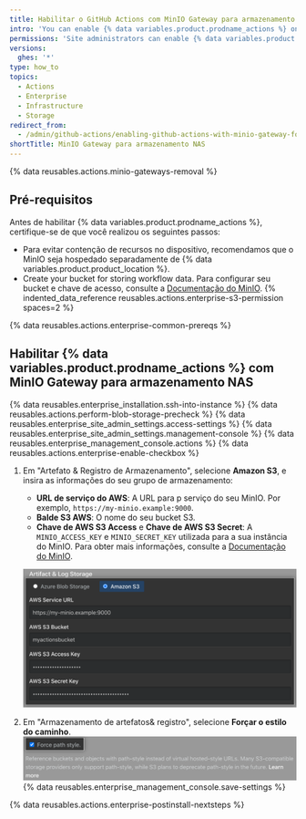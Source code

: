 ```yaml
---
title: Habilitar o GitHub Actions com MinIO Gateway para armazenamento NAS
intro: 'You can enable {% data variables.product.prodname_actions %} on {% data variables.product.prodname_ghe_server %} and use MinIO Gateway for NAS storage to store data generated by workflow runs.'
permissions: 'Site administrators can enable {% data variables.product.prodname_actions %} and configure enterprise settings.'
versions:
  ghes: '*'
type: how_to
topics:
  - Actions
  - Enterprise
  - Infrastructure
  - Storage
redirect_from:
  - /admin/github-actions/enabling-github-actions-with-minio-gateway-for-nas-storage
shortTitle: MinIO Gateway para armazenamento NAS
---
```


{% data reusables.actions.minio-gateways-removal %}

## Pré-requisitos

Antes de habilitar {% data variables.product.prodname_actions %}, certifique-se de que você realizou os seguintes passos:

* Para evitar contenção de recursos no dispositivo, recomendamos que o MinIO seja hospedado separadamente de {% data variables.product.product_location %}.
* Create your bucket for storing workflow data. Para configurar seu bucket e chave de acesso, consulte a [Documentação do MinIO](https://docs.min.io/docs/minio-gateway-for-nas.html). {% indented_data_reference reusables.actions.enterprise-s3-permission spaces=2 %}

{% data reusables.actions.enterprise-common-prereqs %}

## Habilitar {% data variables.product.prodname_actions %} com MinIO Gateway para armazenamento NAS

{% data reusables.enterprise_installation.ssh-into-instance %}
{% data reusables.actions.perform-blob-storage-precheck %}
{% data reusables.enterprise_site_admin_settings.access-settings %}
{% data reusables.enterprise_site_admin_settings.management-console %}
{% data reusables.enterprise_management_console.actions %}
{% data reusables.actions.enterprise-enable-checkbox %}
1. Em "Artefato & Registro de Armazenamento", selecione **Amazon S3**, e insira as informações do seu grupo de armazenamento:

   * **URL de serviço do AWS**: A URL para p serviço do seu MinIO. Por exemplo, `https://my-minio.example:9000`.
   * **Balde S3 AWS**: O nome do seu bucket S3.
   * **Chave de AWS S3 Access** e **Chave de AWS S3 Secret**: A `MINIO_ACCESS_KEY` e `MINIO_SECRET_KEY` utilizada para a sua instância do MinIO. Para obter mais informações, consulte a [Documentação do MinIO](https://docs.min.io/docs/minio-gateway-for-nas.html).

   ![Botão de opção para selecionar o Amazon S3 Storage e os campos para a configuração do MinIO](/assets/images/enterprise/management-console/actions-minio-s3-storage.png)
1. Em "Armazenamento de artefatos& registro", selecione **Forçar o estilo do caminho**. ![Caixa de seleção para forçar estilo de caminho](/assets/images/enterprise/management-console/actions-minio-force-path-style.png)
{% data reusables.enterprise_management_console.save-settings %}

{% data reusables.actions.enterprise-postinstall-nextsteps %}
